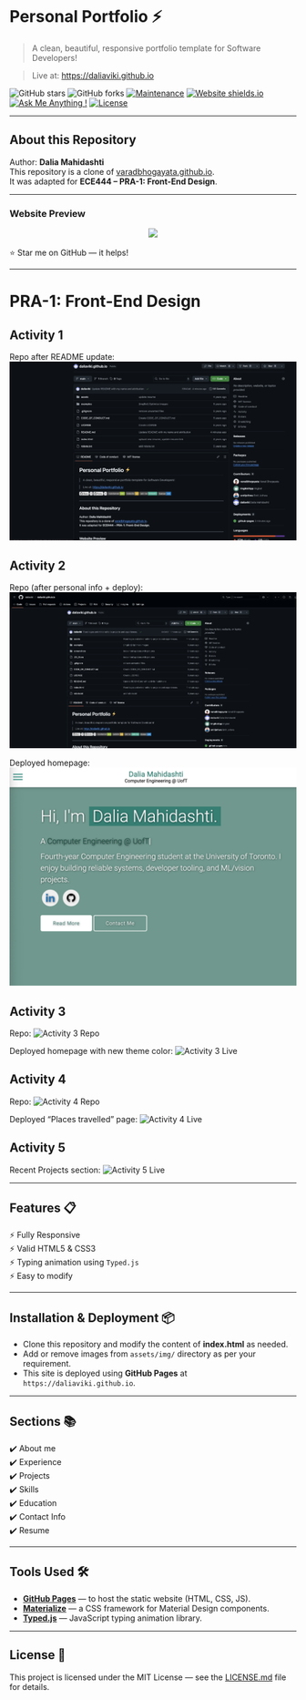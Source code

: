 # Personal Portfolio ⚡️
> A clean, beautiful, responsive portfolio template for Software Developers!

> Live at: https://daliaviki.github.io

![GitHub stars](https://img.shields.io/github/stars/daliaviki/daliaviki.github.io) 
![GitHub forks](https://img.shields.io/github/forks/daliaviki/daliaviki.github.io)
[![Maintenance](https://img.shields.io/badge/maintained-yes-green.svg)](https://github.com/daliaviki/daliaviki.github.io/commits/main)
[![Website shields.io](https://img.shields.io/badge/website-up-yellow)](https://daliaviki.github.io)
[![Ask Me Anything !](https://img.shields.io/badge/ask%20me-linkedin-1abc9c.svg)](https://www.linkedin.com/in/YOUR-LINKEDIN-HERE/)
[![License](http://img.shields.io/:license-mit-blue.svg?style=flat-square)](http://badges.mit-license.org)

---

## About this Repository
Author: **Dalia Mahidashti**  
This repository is a clone of [varadbhogayata.github.io](https://github.com/varadbhogayata/varadbhogayata.github.io).  
It was adapted for **ECE444 – PRA-1: Front-End Design**.

---

### Website Preview
<p align="center"> 
  <kbd>
    <a href="https://daliaviki.github.io" target="_blank"><img src="examples/preview.gif">
  </a>
  </kbd>
</p>

:star: Star me on GitHub — it helps!

--- 
# PRA-1: Front-End Design

## Activity 1
Repo after README update:
![Activity 1 Repo Screenshot](screenshots/activity_1_screenshot.png)

## Activity 2
Repo (after personal info + deploy):
![Activity 2 Repo](screenshots/activity_2_screenshot_repo.png)

Deployed homepage:
![Activity 2 Live Site](screenshots/activity_2_screenshot_homepage.png)

## Activity 3
Repo:
![Activity 3 Repo](screenshots/activity3-repo.png)

Deployed homepage with new theme color:
![Activity 3 Live](screenshots/activity3-live.png)

## Activity 4
Repo:
![Activity 4 Repo](screenshots/activity4-repo.png)

Deployed “Places travelled” page:
![Activity 4 Live](screenshots/activity4-live.png)

## Activity 5
Recent Projects section:
![Activity 5 Live](screenshots/activity5-live.png)


---

## Features 📋
⚡️ Fully Responsive  
⚡️ Valid HTML5 & CSS3  
⚡️ Typing animation using `Typed.js`  
⚡️ Easy to modify  

---

## Installation & Deployment 📦
- Clone this repository and modify the content of **index.html** as needed.
- Add or remove images from `assets/img/` directory as per your requirement.
- This site is deployed using **GitHub Pages** at `https://daliaviki.github.io`.

---

## Sections 📚
✔️ About me  
✔️ Experience  
✔️ Projects  
✔️ Skills  
✔️ Education  
✔️ Contact Info  
✔️ Resume  

---

## Tools Used 🛠️
* [**GitHub Pages**](https://pages.github.com/) — to host the static website (HTML, CSS, JS).  
* [**Materialize**](https://materializecss.com/) — a CSS framework for Material Design components.  
* [**Typed.js**](https://mattboldt.com/demos/typed-js/) — JavaScript typing animation library.  

---

## License 📄
This project is licensed under the MIT License — see the [LICENSE.md](./LICENSE) file for details.
